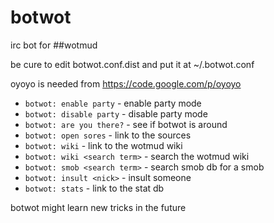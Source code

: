 botwot
======

irc bot for ##wotmud

be cure to edit botwot.conf.dist and put it at ~/.botwot.conf

oyoyo is needed from https://code.google.com/p/oyoyo

*  `botwot: enable party` - enable party mode
*  `botwot: disable party` - disable party mode
*  `botwot: are you there?` - see if botwot is around
*  `botwot: open sores` - link to the sources
*  `botwot: wiki` - link to the wotmud wiki
*  `botwot: wiki <search term>` - search the wotmud wiki
*  `botwot: smob <search term>` - search smob db for a smob
*  `botwot: insult <nick>` - insult someone
*  `botwot: stats` - link to the stat db

botwot might learn new tricks in the future

